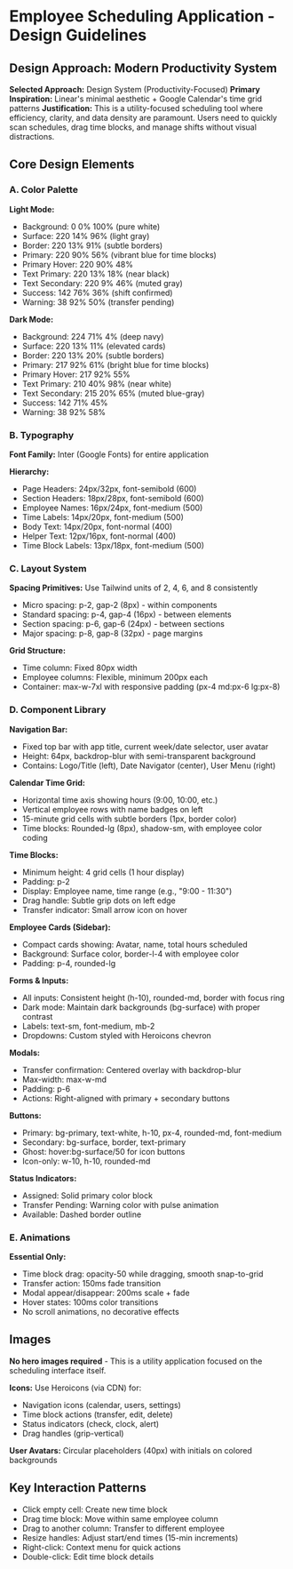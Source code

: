 # Employee Scheduling Application - Design Guidelines

## Design Approach: Modern Productivity System

**Selected Approach:** Design System (Productivity-Focused)
**Primary Inspiration:** Linear's minimal aesthetic + Google Calendar's time grid patterns
**Justification:** This is a utility-focused scheduling tool where efficiency, clarity, and data density are paramount. Users need to quickly scan schedules, drag time blocks, and manage shifts without visual distractions.

## Core Design Elements

### A. Color Palette

**Light Mode:**
- Background: 0 0% 100% (pure white)
- Surface: 220 14% 96% (light gray)
- Border: 220 13% 91% (subtle borders)
- Primary: 220 90% 56% (vibrant blue for time blocks)
- Primary Hover: 220 90% 48%
- Text Primary: 220 13% 18% (near black)
- Text Secondary: 220 9% 46% (muted gray)
- Success: 142 76% 36% (shift confirmed)
- Warning: 38 92% 50% (transfer pending)

**Dark Mode:**
- Background: 224 71% 4% (deep navy)
- Surface: 220 13% 11% (elevated cards)
- Border: 220 13% 20% (subtle borders)
- Primary: 217 92% 61% (bright blue for time blocks)
- Primary Hover: 217 92% 55%
- Text Primary: 210 40% 98% (near white)
- Text Secondary: 215 20% 65% (muted blue-gray)
- Success: 142 71% 45%
- Warning: 38 92% 58%

### B. Typography

**Font Family:** Inter (Google Fonts) for entire application

**Hierarchy:**
- Page Headers: 24px/32px, font-semibold (600)
- Section Headers: 18px/28px, font-semibold (600)
- Employee Names: 16px/24px, font-medium (500)
- Time Labels: 14px/20px, font-medium (500)
- Body Text: 14px/20px, font-normal (400)
- Helper Text: 12px/16px, font-normal (400)
- Time Block Labels: 13px/18px, font-medium (500)

### C. Layout System

**Spacing Primitives:** Use Tailwind units of 2, 4, 6, and 8 consistently
- Micro spacing: p-2, gap-2 (8px) - within components
- Standard spacing: p-4, gap-4 (16px) - between elements
- Section spacing: p-6, gap-6 (24px) - between sections
- Major spacing: p-8, gap-8 (32px) - page margins

**Grid Structure:**
- Time column: Fixed 80px width
- Employee columns: Flexible, minimum 200px each
- Container: max-w-7xl with responsive padding (px-4 md:px-6 lg:px-8)

### D. Component Library

**Navigation Bar:**
- Fixed top bar with app title, current week/date selector, user avatar
- Height: 64px, backdrop-blur with semi-transparent background
- Contains: Logo/Title (left), Date Navigator (center), User Menu (right)

**Calendar Time Grid:**
- Horizontal time axis showing hours (9:00, 10:00, etc.)
- Vertical employee rows with name badges on left
- 15-minute grid cells with subtle borders (1px, border color)
- Time blocks: Rounded-lg (8px), shadow-sm, with employee color coding

**Time Blocks:**
- Minimum height: 4 grid cells (1 hour display)
- Padding: p-2
- Display: Employee name, time range (e.g., "9:00 - 11:30")
- Drag handle: Subtle grip dots on left edge
- Transfer indicator: Small arrow icon on hover

**Employee Cards (Sidebar):**
- Compact cards showing: Avatar, name, total hours scheduled
- Background: Surface color, border-l-4 with employee color
- Padding: p-4, rounded-lg

**Forms & Inputs:**
- All inputs: Consistent height (h-10), rounded-md, border with focus ring
- Dark mode: Maintain dark backgrounds (bg-surface) with proper contrast
- Labels: text-sm, font-medium, mb-2
- Dropdowns: Custom styled with Heroicons chevron

**Modals:**
- Transfer confirmation: Centered overlay with backdrop-blur
- Max-width: max-w-md
- Padding: p-6
- Actions: Right-aligned with primary + secondary buttons

**Buttons:**
- Primary: bg-primary, text-white, h-10, px-4, rounded-md, font-medium
- Secondary: bg-surface, border, text-primary
- Ghost: hover:bg-surface/50 for icon buttons
- Icon-only: w-10, h-10, rounded-md

**Status Indicators:**
- Assigned: Solid primary color block
- Transfer Pending: Warning color with pulse animation
- Available: Dashed border outline

### E. Animations

**Essential Only:**
- Time block drag: opacity-50 while dragging, smooth snap-to-grid
- Transfer action: 150ms fade transition
- Modal appear/disappear: 200ms scale + fade
- Hover states: 100ms color transitions
- No scroll animations, no decorative effects

## Images

**No hero images required** - This is a utility application focused on the scheduling interface itself.

**Icons:** Use Heroicons (via CDN) for:
- Navigation icons (calendar, users, settings)
- Time block actions (transfer, edit, delete)
- Status indicators (check, clock, alert)
- Drag handles (grip-vertical)

**User Avatars:** Circular placeholders (40px) with initials on colored backgrounds

## Key Interaction Patterns

- Click empty cell: Create new time block
- Drag time block: Move within same employee column
- Drag to another column: Transfer to different employee
- Resize handles: Adjust start/end times (15-min increments)
- Right-click: Context menu for quick actions
- Double-click: Edit time block details